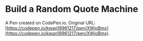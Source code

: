 # Build a Random Quote Machine

A Pen created on CodePen.io. Original URL: [https://codepen.io/kwan19961217/pen/XWjoBmx](https://codepen.io/kwan19961217/pen/XWjoBmx).


